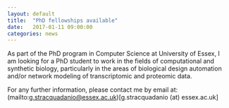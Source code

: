 ```yaml
---
layout: default
title:  "PhD fellowships available"
date:   2017-01-11 09:00:00
categories: news
---
```

As part of the PhD program in Computer Science at University of Essex,
I am looking for a PhD student to work in the fields of computational and synthetic biology,
particularly in the areas of biological design automation and/or
network modeling of transcriptomic and proteomic data.  

For any further information, please contact me by email at: (mailto:g.stracquadanio@essex.ac.uk)[g.stracquadanio (at) essex.ac.uk]
